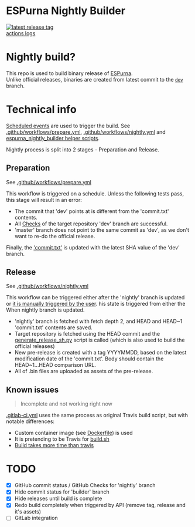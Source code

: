 # ESPurna Nightly Builder
[![latest release tag](https://img.shields.io/github/release/mcspr/espurna-nightly-builder/all.svg?label=Latest%20release)](https://github.com/mcspr/espurna-nightly-builder/releases)  
[actions logs](https://github.com/mcspr/espurna-nightly-builder/actions)

# Nightly build?

This repo is used to build binary release of [ESPurna](https://github.com/xoseperez/espurna).  
Unlike official releases, binaries are created from latest commit to the [`dev`](https://github.com/xoseperez/espurna/tree/dev) branch.

# Technical info
[Scheduled events](https://docs.github.com/en/actions/reference/events-that-trigger-workflows#scheduled-events) are used to trigger the build. See [.github/workflows/prepare.yml](https://github.com/mcspr/espurna-nightly-builder/blob/builder/.github/workflows/prepare.yml), [.github/workflows/nightly.yml](https://github.com/mcspr/espurna-nightly-builder/blob/builder/.github/workflows/nightly.yml) and [espurna\_nightly\_builder helper scripts](https://github.com/mcspr/espurna-nightly-builder/tree/builder/espurna_nightly_builder).

Nightly process is split into 2 stages - Preparation and Release.

## Preparation

See [.github/workflows/prepare.yml](https://github.com/mcspr/espurna-nightly-builder/blob/builder/.github/workflows/prepare.yml)  

This workflow is triggered on a schedule. Unless the following tests pass, this stage will result in an error:
- The commit that 'dev' points at is different from the 'commit.txt' contents.
- All [Checks](https://docs.github.com/en/rest/reference/checks) of the target repository 'dev' branch are successful.
- 'master' branch does not point to the same commit as 'dev', as we don't want to re-do the official release.

Finally, the ['commit.txt'](https://github.com/mcspr/espurna-nightly-builder/blob/nightly/commit.txt) is updated with the latest SHA value of the 'dev' branch.

## Release

See [.github/workflows/nightly.yml](https://github.com/mcspr/espurna-nightly-builder/blob/builder/.github/workflows/nightly.yml)  

This workflow can be triggered either after the 'nightly' branch is updated or [it is manually triggered by the user](https://docs.github.com/en/actions/reference/events-that-trigger-workflows#manual-events). his state is triggered from either the When nightly branch is updated.
- 'nightly' branch is fetched with fetch depth 2, and HEAD and HEAD~1 'commit.txt' contents are saved.
- Target repository is fetched using the HEAD commit and the [generate\_release\_sh.py](https://github.com/xoseperez/espurna/blob/dev/code/scripts/generate_release_sh.py) script is called (which is also used to build the official releases)
- New pre-release is created with a tag YYYYMMDD, based on the latest modification date of the 'commit.txt'. Body should contain the HEAD~1...HEAD comparison URL.
- All of .bin files are uploaded as assets of the pre-release.

## Known issues

> Incomplete and not working right now

[.gitlab-ci.yml](https://github.com/mcspr/espurna-nightly-builder/blob/builder/.gitlab-ci.yml) uses the same process as original Travis build script, but with notable differences:
- Custom container image (see [Dockerfile](https://github.com/mcspr/espurna-nightly-builder/blob/builder/Dockerfile)) is used
- It is pretending to be Travis for [build.sh](https://github.com/mcspr/espurna-nightly-builder/blob/f702837ed95bf1174584269e7fd6f75fe4acf85c/.gitlab-ci.yml#L65)
- [Build takes more time than travis](https://gitlab.com/mcspr/espurna-travis-test/pipelines/25418527)

# TODO

- [x] GitHub commit status / GitHub Checks for 'nightly' branch
- [x] Hide commit status for 'builder' branch
- [x] Hide releases until build is complete
- [x] Redo build completely when triggered by API (remove tag, release and it's assets)
- [ ] GitLab integration
